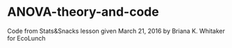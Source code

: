 # ANOVA-theory-and-code
Code from Stats&amp;Snacks lesson given March 21, 2016 by Briana K. Whitaker for EcoLunch
